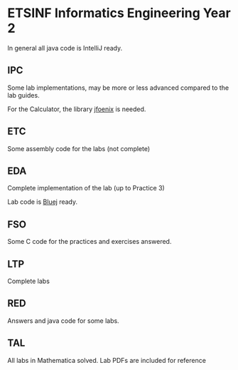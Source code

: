 # ETSINF Informatics Engineering Year 2
In general all java code is IntelliJ ready.
## IPC
Some lab implementations, may be more or less advanced compared to the lab guides.

For the Calculator, the library [jfoenix](http://jfoenix.com) is needed.
## ETC
Some assembly code for the labs (not complete)
## EDA
Complete implementation of the lab (up to Practice 3)

Lab code is [Bluej](http://www.bluej.org) ready.
## FSO
Some C code for the practices and exercises answered.
## LTP
Complete labs
## RED
Answers and java code for some labs.
## TAL
All labs in Mathematica solved. Lab PDFs are included for reference